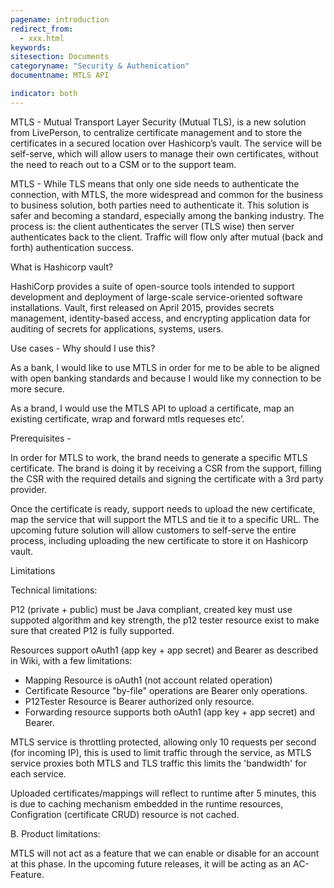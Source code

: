 ```yaml
---
pagename: introduction
redirect_from:
  - xxx.html
keywords:
sitesection: Documents
categoryname: "Security & Authenication"
documentname: MTLS API

indicator: both
---
```


MTLS - Mutual Transport Layer Security (Mutual TLS), is a new solution from LivePerson, to centralize certificate management and to store the certificates in a secured location over Hashicorp’s vault. The service will be self-serve, which will allow users to manage their own certificates, without the need to reach out to a CSM or to the support team.


MTLS  - While TLS means that only one side needs to authenticate the connection, with MTLS, the more widespread and common for the business to business solution, both parties need to authenticate it. This solution is safer and becoming a standard, especially among the banking industry. The process is: the client authenticates the server (TLS wise) then server authenticates back to the client. Traffic will flow only after mutual (back and forth) authentication success. 


What is Hashicorp vault?

HashiCorp provides a suite of open-source tools intended to support development and deployment of large-scale service-oriented software installations. Vault, first released on April 2015, provides secrets management, identity-based access, and encrypting application data for auditing of secrets for applications, systems, users.



Use cases - Why should I use this?

As a bank, I would like to use MTLS in order for me to be able to be aligned with open banking standards and because I would like my connection to be more secure.

As a brand, I would use the MTLS API to upload a certificate, map an existing certificate, wrap and forward mtls requeses etc’.

Prerequisites - 

In order for MTLS to work, the brand needs to generate a specific MTLS certificate. The brand is doing it by receiving a CSR from the support, filling the CSR with the required details and signing the certificate with a 3rd party provider.

Once the certificate is ready, support needs to upload the new certificate, map the service that will support the MTLS and tie it to a specific URL. The upcoming future solution will allow customers to self-serve the entire process, including uploading the new certificate to store it on Hashicorp vault.


Limitations

Technical limitations:

P12 (private + public) must be Java compliant, created key must use suppoted algorithm and key strength, the p12 tester resource exist to make sure that created P12 is fully supported.

Resources support oAuth1 (app key + app secret) and Bearer as described in Wiki, with a few limitations:
- Mapping Resource is oAuth1 (not account related operation)
- Certificate Resource "by-file" operations are Bearer only operations.
- P12Tester Resource is Bearer authorized only resource.
- Forwarding resource supports both oAuth1 (app key + app secret) and Bearer.

MTLS service is throttling protected, allowing only 10 requests per second (for incoming IP), this is used to limit traffic through the service, as MTLS service proxies both MTLS and TLS traffic this limits the 'bandwidth' for each service.

Uploaded certificates/mappings will reflect to runtime after 5 minutes, this is due to caching mechanism embedded in the runtime resources, Configration (certificate CRUD) resource is not cached.

B. Product limitations:

MTLS will not act as a feature that we can enable or disable for an account at this phase. In the upcoming future releases, it will be acting as an AC- Feature.

